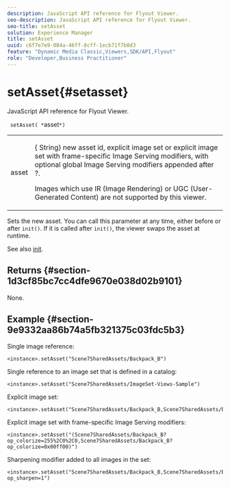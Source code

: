 ```yaml
---
description: JavaScript API reference for Flyout Viewer.
seo-description: JavaScript API reference for Flyout Viewer.
seo-title: setAsset
solution: Experience Manager
title: setAsset
uuid: c6f7e7e9-084a-46ff-8cff-1ecb71f7b8d3
feature: "Dynamic Media Classic,Viewers,SDK/API,Flyout"
role: "Developer,Business Practitioner"
---
```


# setAsset{#setasset}

JavaScript API reference for Flyout Viewer.

 ` setAsset( *`asset`*)`

<table id="table_896DFF34A68A403DB93A6D597461A573"> 
 <tbody> 
  <tr> 
   <td colname="col1"> <p> <span class="codeph"> <span class="varname"> asset</span> </span> </p> </td> 
   <td colname="col2"> <p>{<span class="codeph"> String</span>} new asset id, explicit image set or explicit image set with frame-specific Image Serving modifiers, with optional global Image Serving modifiers appended after <span class="codeph"> ?</span>. </p> <p> Images which use IR (Image Rendering) or UGC (User-Generated Content) are not supported by this viewer. </p> </td> 
  </tr> 
 </tbody> 
</table>

Sets the new asset. You can call this parameter at any time, either before or after `init()`. If it is called after `init()`, the viewer swaps the asset at runtime.

See also [init](../../../c-html5-s7-aem-asset-viewers/c-html5-flyout-viewer-20-about/c-html5-flyout-viewer-20-javascriptapiref/r-html5-flyout-viewer-20-javascriptapiref-init.md#reference-8651640683fc4a538bfb660709d1a463).

## Returns {#section-1d3cf85bc7cc4dfe9670e038d02b9101}

None.

## Example {#section-9e9332aa86b74a5fb321375c03fdc5b3}

Single image reference:

```
<instance>.setAsset("Scene7SharedAssets/Backpack_B")
```

Single reference to an image set that is defined in a catalog:

```
<instance>.setAsset("Scene7SharedAssets/ImageSet-Views-Sample")
```

Explicit image set:

```
<instance>.setAsset("Scene7SharedAssets/Backpack_B,Scene7SharedAssets/Backpack_C")
```

Explicit image set with frame-specific Image Serving modifiers:

```
<instance>.setAsset("(Scene7SharedAssets/Backpack_B?op_colorize=255%2C0%2C0,Scene7SharedAssets/Backpack_B?op_colorize=0x00ff00)")
```

Sharpening modifier added to all images in the set:

```
<instance>.setAsset("Scene7SharedAssets/Backpack_B,Scene7SharedAssets/Backpack_C?op_sharpen=1")
```

